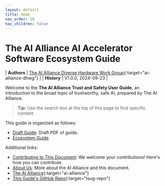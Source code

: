 ```yaml
---
layout: default
title: Home
nav_order: 10
has_children: false
---
```


# The AI Alliance AI Accelerator Software Ecosystem Guide

| **Authors** | [The AI Alliance Diverse Hardware Work Group](https://thealliance.ai/focusareas/diverse-hardware){:target="ai-alliance-dhwg"} |
| **History** | V1.0.0, 2024-09-23 |

Welcome to the **The AI Alliance Trust and Safety User Guide**, an introduction to the broad topic of trustworthy, safe AI, prepared by The AI Alliance.

> **Tip:** Use the search box at the top of this page to find specific content.

This guide is organized as follows:

* [Draft Guide]({{site.baseurl}}/files/AI%20Accelerator%20Software%20Ecosystem%20Guide.pdf): Draft PDF of guide.
* [Ecosystem Guide]({{site.baseurl}}/Ecosystem%20Guide)

Additional links:

* [Contributing to This Document]({{site.baseurl}}/contributing): We welcome your contributions! Here's how you can contribute.
* [About Us]({{site.baseurl}}/about): More about the AI Alliance and this document.
* [The AI Alliance](https://thealliance.ai){:target="ai-alliance"}
* [This Guide's GitHub Repo](https://github.com/The-AI-Alliance/trust-safety-user-guide){:target="tsug-repo"}

<!--
These are nice looking buttons, but using a "gratuitously different" way to show links doesn't really work...
-->
<!--
[The AI Alliance](https://thealliance.ai){:target="ai-alliance" .btn .btn-primary .fs-5 .mb-4 .mb-md-0 .mr-2 .no-glyph} [GitHub Repo](https://github.com/The-AI-Alliance/trust-safety-user-guide){:target="tsug-repo" .btn .btn-primary .fs-5 .mb-4 .mb-md-0 .mr-2 .no-glyph}
-->

